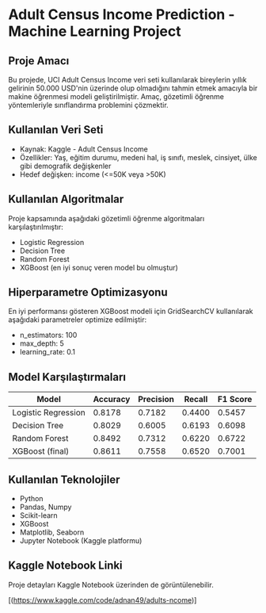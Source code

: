 # Adult Census Income Prediction - Machine Learning Project

## Proje Amacı

Bu projede, UCI Adult Census Income veri seti kullanılarak bireylerin yıllık gelirinin 50.000 USD'nin üzerinde olup olmadığını tahmin etmek amacıyla bir makine öğrenmesi modeli geliştirilmiştir. Amaç, gözetimli öğrenme yöntemleriyle sınıflandırma problemini çözmektir.

## Kullanılan Veri Seti

- Kaynak: Kaggle - Adult Census Income
- Özellikler: Yaş, eğitim durumu, medeni hal, iş sınıfı, meslek, cinsiyet, ülke gibi demografik değişkenler
- Hedef değişken: income (<=50K veya >50K)

## Kullanılan Algoritmalar

Proje kapsamında aşağıdaki gözetimli öğrenme algoritmaları karşılaştırılmıştır:

- Logistic Regression
- Decision Tree
- Random Forest
- XGBoost (en iyi sonuç veren model bu olmuştur)

## Hiperparametre Optimizasyonu

En iyi performansı gösteren XGBoost modeli için GridSearchCV kullanılarak aşağıdaki parametreler optimize edilmiştir:

- n_estimators: 100
- max_depth: 5
- learning_rate: 0.1

## Model Karşılaştırmaları

| Model             | Accuracy | Precision | Recall | F1 Score |
|------------------|----------|-----------|--------|----------|
| Logistic Regression | 0.8178   | 0.7182    | 0.4400 | 0.5457   |
| Decision Tree     | 0.8029   | 0.6005    | 0.6193 | 0.6098   |
| Random Forest     | 0.8492   | 0.7312    | 0.6220 | 0.6722   |
| XGBoost (final)   | 0.8611   | 0.7558    | 0.6520 | 0.7001   |

## Kullanılan Teknolojiler

- Python
- Pandas, Numpy
- Scikit-learn
- XGBoost
- Matplotlib, Seaborn
- Jupyter Notebook (Kaggle platformu)

## Kaggle Notebook Linki

Proje detayları Kaggle Notebook üzerinden de görüntülenebilir.

[(https://www.kaggle.com/code/adnan49/adults-ncome)]
